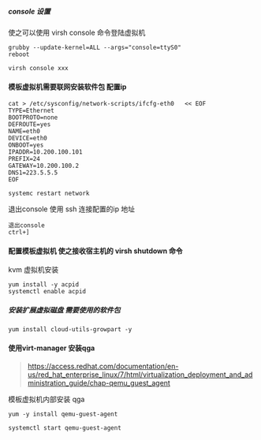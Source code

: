 
##### console 设置  


使之可以使用 virsh console 命令登陆虚拟机

```
grubby --update-kernel=ALL --args="console=ttyS0"
reboot
```


```
virsh console xxx
```



#### 模板虚拟机需要联网安装软件包  配置ip

```
cat > /etc/sysconfig/network-scripts/ifcfg-eth0   << EOF
TYPE=Ethernet
BOOTPROTO=none
DEFROUTE=yes
NAME=eth0
DEVICE=eth0
ONBOOT=yes
IPADDR=10.200.100.101
PREFIX=24
GATEWAY=10.200.100.2
DNS1=223.5.5.5
EOF
```


```
systemc restart network
```


退出console 使用 ssh  连接配置的ip 地址

```
退出console
ctrl+]
```





####  配置模板虚拟机 使之接收宿主机的 virsh shutdown 命令

kvm 虚拟机安装
```
yum install -y acpid
systemctl enable acpid
```


#####  安装扩展虚拟磁盘  需要使用的软件包

```
yum install cloud-utils-growpart -y
```


#### 使用virt-manager  安装qga

> https://access.redhat.com/documentation/en-us/red_hat_enterprise_linux/7/html/virtualization_deployment_and_administration_guide/chap-qemu_guest_agent


模板虚拟机内部安装 qga

```
yum -y install qemu-guest-agent
```

```
systemctl start qemu-guest-agent
```



